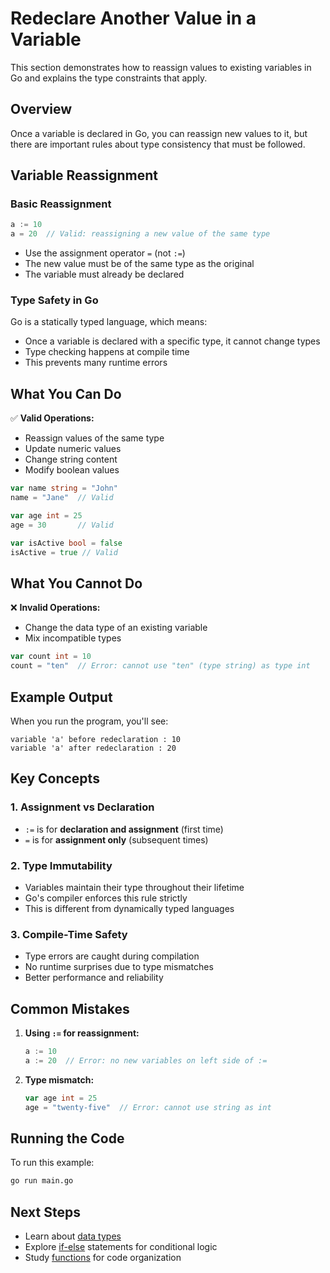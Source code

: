 # Redeclare Another Value in a Variable

This section demonstrates how to reassign values to existing variables in Go and explains the type constraints that apply.

## Overview

Once a variable is declared in Go, you can reassign new values to it, but there are important rules about type consistency that must be followed.

## Variable Reassignment

### Basic Reassignment

```go
a := 10
a = 20  // Valid: reassigning a new value of the same type
```

- Use the assignment operator `=` (not `:=`)
- The new value must be of the same type as the original
- The variable must already be declared

### Type Safety in Go

Go is a statically typed language, which means:

- Once a variable is declared with a specific type, it cannot change types
- Type checking happens at compile time
- This prevents many runtime errors

## What You Can Do

✅ **Valid Operations:**

- Reassign values of the same type
- Update numeric values
- Change string content
- Modify boolean values

```go
var name string = "John"
name = "Jane"  // Valid

var age int = 25
age = 30       // Valid

var isActive bool = false
isActive = true // Valid
```

## What You Cannot Do

❌ **Invalid Operations:**

- Change the data type of an existing variable
- Mix incompatible types

```go
var count int = 10
count = "ten"  // Error: cannot use "ten" (type string) as type int
```

## Example Output

When you run the program, you'll see:

```
variable 'a' before redeclaration : 10
variable 'a' after redeclaration : 20
```

## Key Concepts

### 1. Assignment vs Declaration

- `:=` is for **declaration and assignment** (first time)
- `=` is for **assignment only** (subsequent times)

### 2. Type Immutability

- Variables maintain their type throughout their lifetime
- Go's compiler enforces this rule strictly
- This is different from dynamically typed languages

### 3. Compile-Time Safety

- Type errors are caught during compilation
- No runtime surprises due to type mismatches
- Better performance and reliability

## Common Mistakes

1. **Using `:=` for reassignment:**

   ```go
   a := 10
   a := 20  // Error: no new variables on left side of :=
   ```

2. **Type mismatch:**
   ```go
   var age int = 25
   age = "twenty-five"  // Error: cannot use string as int
   ```

## Running the Code

To run this example:

```bash
go run main.go
```

## Next Steps

- Learn about [data types](../../b.%20data%20types/)
- Explore [if-else](../../../03.%20if-else/) statements for conditional logic
- Study [functions](../../../05.%20functions/) for code organization
